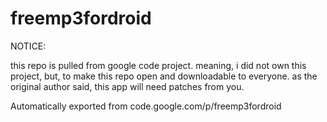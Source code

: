 # freemp3fordroid
NOTICE:

this repo is pulled from google code project. meaning, i did not own this project, but, to make this repo open and downloadable to everyone.
as the original author said, this app will need patches from you.

Automatically exported from code.google.com/p/freemp3fordroid
